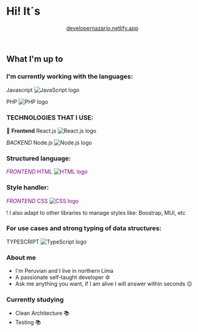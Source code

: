 <h1> Hi! It´s </h1>

<div align="center">
  <p> <a href="https://developernazario.netlify.app"> developernazario.netlify.app </a> </p> 
  <br>
</div>

<h2> What I'm up to </h2> 

<h3> I'm currently working with the languages: </h3>

<p>Javascript <img src="https://github.com/DontStopPrograming/DontStopPrograming/assets/101149872/e4475313-b085-4057-9338-114d496a0876" alt="JavaScript logo"></p>
<p>PHP <img src="https://github.com/DontStopPrograming/DontStopPrograming/assets/101149872/b0e78308-7787-44e1-bf5f-77a24d3ddef7" alt="PHP logo"></p>

<h3> TECHNOLOGIES THAT I USE: </h3>

:purple_heart: **Frontend** React.js <img src="https://github.com/DontStopPrograming/DontStopPrograming/assets/101149872/fcbac273-ebd8-4509-a84e-e4f7e73830e8" alt="React.js logo"> </span>

<p> <i> BACKEND </i> Node.js <img src="https://github.com/DontStopPrograming/DontStopPrograming/assets/101149872/169a79cc-c41d-4828-8632-f40c9e60522e" alt="Node.js logo"> </p>

<h3> Structured language: </h3> 

<span style="color:purple"> <i> FRONTEND </i> HTML <img src="https://github.com/DontStopPrograming/DontStopPrograming/assets/101149872/09474bc7-d5ab-486b-a375-058f3fdd604a" alt="HTML logo"> </span>

<h3> Style handler: </h3>

<span style="color:purple"> <i> FRONTEND </i> CSS <img src="https://github.com/DontStopPrograming/DontStopPrograming/assets/101149872/16cd648b-7017-4f94-b3bd-4c2d49b5c56a" alt="CSS logo"> </span>

<p> ! I also adapt to other libraries to manage styles like: </i>
Boostrap, MUI, etc </p>

<h3> For use cases and strong typing of data structures: </h3>

<p> TYPESCRIPT <img src="https://github.com/DontStopPrograming/DontStopPrograming/assets/101149872/c3fea734-75ed-4604-a9db-03bf9bcc6167" alt="TypeScript logo"> </p>

<h3>About me</h3>

<ul>
  <li> I'm Peruvian and I live in northern Lima </li> 
  <li> A passionate self-taught developer ⚙</li>
  <li> Ask me anything you want, if I am alive I will answer within seconds 😉</li>
</ul>

<h3>Currently studying</h3>
<ul>
  <li> Clean Architecture 📚</li>
  <li> Testing 📚</li>
</ul>
